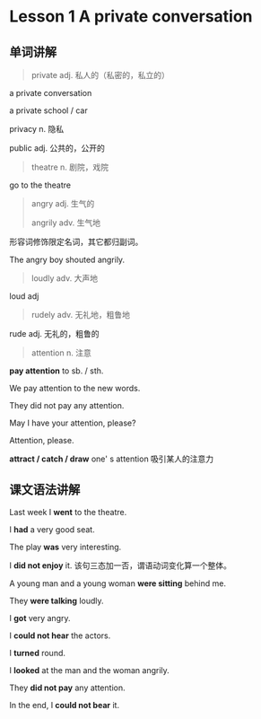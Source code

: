 # Lesson 1 A private conversation

## 单词讲解

> private adj. 私人的（私密的，私立的）

a private conversation

a private school / car

privacy n. 隐私

public adj. 公共的，公开的



> theatre n. 剧院，戏院

go to the theatre



> angry adj. 生气的
>
> angrily adv. 生气地

形容词修饰限定名词，其它都归副词。

The angry boy shouted angrily.



> loudly adv. 大声地

loud adj



> rudely adv. 无礼地，粗鲁地

rude adj. 无礼的，粗鲁的



> attention n. 注意

**pay attention** to sb. / sth.

We pay attention to the new words.

They did not pay any attention.

May I have your attention, please?

Attention, please.

**attract / catch / draw** one' s attention 吸引某人的注意力





## 课文语法讲解

Last week I **went** to the theatre.

I **had** a very good seat.

The play **was** very interesting.

I **did not enjoy** it.   该句三态加一否，谓语动词变化算一个整体。

A young man and a young woman **were sitting** behind me.

They **were talking** loudly.

I **got** very angry. 

I **could not hear** the actors.

I **turned** round.

I **looked** at the man and the woman angrily.

They **did not pay** any attention.

In the end, I **could not bear** it.











